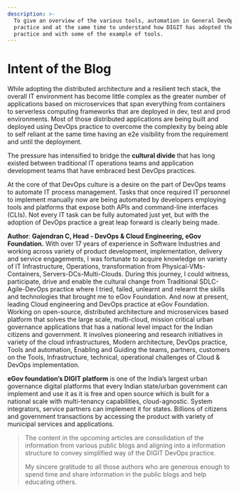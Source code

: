 ```yaml
---
description: >-
  To give an overview of the various tools, automation in General DevOps
  practice and at the same time to understand how DIGIT has adopted the DevOps
  practice and with some of the example of tools.
---
```


# Intent of the Blog

While adopting the distributed architecture and a resilient tech stack, the overall IT environment has become little complex as the greater number of applications based on microservices that span everything from containers to serverless computing frameworks that are deployed in dev, test and prod environments. Most of those distributed applications are being built and deployed using DevOps practice to overcome the complexity by being able to self reliant at the same time having an e2e visibility from the requirement and until the deployment.

The pressure has intensified to bridge the **cultural divide** that has long existed between traditional IT operations teams and application development teams that have embraced best DevOps practices.

At the core of that DevOps culture is a desire on the part of DevOps teams to automate IT process management. Tasks that once required IT personnel to implement manually now are being automated by developers employing tools and platforms that expose both APIs and command-line interfaces \(CLIs\). Not every IT task can be fully automated just yet, but with the adoption of DevOps practice a great leap forward is clearly being made.

**Author**: **Gajendran C, Head - DevOps & Cloud Engineering, eGov Foundation.** With over 17 years of experience in Software Industries and working across variety of product development, implementation, delivery and service engagements, I was fortunate to acquire knowledge on variety of IT Infrastructure, Operations, transformation from Physical-VMs-Containers, Servers-DCs-Multi-Clouds. During this journey, I could witness, participate, drive and enable the cultural change from Traditional SDLC-Agile-DevOps practice where I tried, failed, unlearnt and relearnt the skills and technologies that brought me to eGov Foundation. And now at present, leading Cloud engineering and DevOps practice at eGov Foundation. Working on open-source, distributed architecture and microservices based platform that solves the large scale, multi-cloud, mission critical urban governance applications that has a national level impact for the Indian citizens and government.  It involves pioneering and research initiatives in variety of the cloud infrastructures, Modern architecture, DevOps practice, Tools and automation, Enabling and Guiding the teams, partners, customers on the Tools, Infrastructure, technical, operational challenges of Cloud & DevOps implementation.

**eGov foundation’s DIGIT platform** is one of the India’s largest urban governance digital platforms that every Indian state/urban government can implement and use it as it is free and open source which is built for a national scale with multi-tenancy capabilities, cloud-agnostic. System integrators, service partners can implement it for states. Billions of citizens and government transactions by accessing the product with variety of municipal services and applications.

> The content in the upcoming articles are consolidation of the information from various public blogs and aligning into a information structure to convey simplified way of the DIGIT DevOps practice. 
>
> My sincere gratitude to all those authors who are generous enough to spend time and share information in the public blogs and help educating others.

## 

